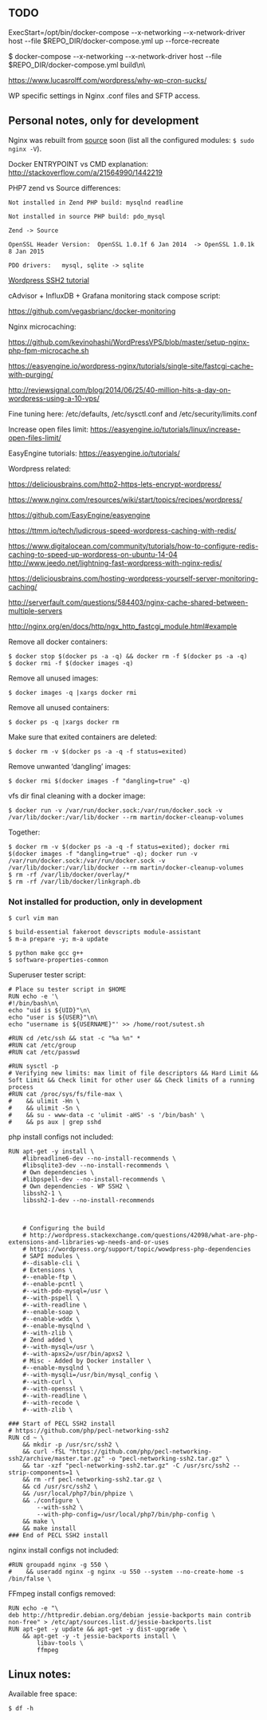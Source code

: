 ## TODO

ExecStart=/opt/bin/docker-compose --x-networking --x-network-driver host --file $REPO_DIR/docker-compose.yml up --force-recreate

  $ docker-compose --x-networking --x-network-driver host --file $REPO_DIR/docker-compose.yml build\n\

  

https://www.lucasrolff.com/wordpress/why-wp-cron-sucks/

WP specific settings in Nginx .conf files and SFTP access.

## Personal notes, only for development

Nginx was rebuilt from [source](https://www.nginx.com/resources/wiki/start/topics/tutorials/installoptions/) soon (list all the configured modules: `$ sudo nginx -V`).

Docker ENTRYPOINT vs CMD explanation: http://stackoverflow.com/a/21564990/1442219

PHP7 zend vs Source differences:

    Not installed in Zend PHP build: mysqlnd readline

    Not installed in source PHP build: pdo_mysql

    Zend -> Source

    OpenSSL Header Version:  OpenSSL 1.0.1f 6 Jan 2014  -> OpenSSL 1.0.1k 8 Jan 2015 

    PDO drivers:   mysql, sqlite -> sqlite

[Wordpress SSH2 tutorial](https://www.digitalocean.com/community/tutorials/how-to-configure-secure-updates-and-installations-in-wordpress-on-ubuntu)

cAdvisor + InfluxDB + Grafana monitoring stack compose script:

https://github.com/vegasbrianc/docker-monitoring

Nginx microcaching:

https://github.com/kevinohashi/WordPressVPS/blob/master/setup-nginx-php-fpm-microcache.sh

https://easyengine.io/wordpress-nginx/tutorials/single-site/fastcgi-cache-with-purging/

http://reviewsignal.com/blog/2014/06/25/40-million-hits-a-day-on-wordpress-using-a-10-vps/

Fine tuning here: /etc/defaults, /etc/sysctl.conf and /etc/security/limits.conf

Increase open files limit: https://easyengine.io/tutorials/linux/increase-open-files-limit/

EasyEngine tutorials: https://easyengine.io/tutorials/




Wordpress related:

https://deliciousbrains.com/http2-https-lets-encrypt-wordpress/

https://www.nginx.com/resources/wiki/start/topics/recipes/wordpress/

https://github.com/EasyEngine/easyengine

https://ttmm.io/tech/ludicrous-speed-wordpress-caching-with-redis/

https://www.digitalocean.com/community/tutorials/how-to-configure-redis-caching-to-speed-up-wordpress-on-ubuntu-14-04
http://www.jeedo.net/lightning-fast-wordpress-with-nginx-redis/

https://deliciousbrains.com/hosting-wordpress-yourself-server-monitoring-caching/

http://serverfault.com/questions/584403/nginx-cache-shared-between-multiple-servers

http://nginx.org/en/docs/http/ngx_http_fastcgi_module.html#example

Remove all docker containers:

    $ docker stop $(docker ps -a -q) && docker rm -f $(docker ps -a -q)
    $ docker rmi -f $(docker images -q)

Remove all unused images:

    $ docker images -q |xargs docker rmi

Remove all unused containers:

    $ docker ps -q |xargs docker rm

Make sure that exited containers are deleted:

    $ docker rm -v $(docker ps -a -q -f status=exited)

Remove unwanted ‘dangling’ images:

    $ docker rmi $(docker images -f "dangling=true" -q)

vfs dir final cleaning with a docker image:

    $ docker run -v /var/run/docker.sock:/var/run/docker.sock -v /var/lib/docker:/var/lib/docker --rm martin/docker-cleanup-volumes

Together:

    $ docker rm -v $(docker ps -a -q -f status=exited); docker rmi $(docker images -f "dangling=true" -q); docker run -v /var/run/docker.sock:/var/run/docker.sock -v /var/lib/docker:/var/lib/docker --rm martin/docker-cleanup-volumes
    $ rm -rf /var/lib/docker/overlay/*
    $ rm -rf /var/lib/docker/linkgraph.db

### Not installed for production, only in development

    $ curl vim man

    $ build-essential fakeroot devscripts module-assistant
    $ m-a prepare -y; m-a update

    $ python make gcc g++
    $ software-properties-common

Superuser tester script:

```
# Place su tester script in $HOME
RUN echo -e '\
#!/bin/bash\n\
echo "uid is ${UID}"\n\
echo "user is ${USER}"\n\
echo "username is ${USERNAME}"' >> /home/root/sutest.sh
```

```
#RUN cd /etc/ssh && stat -c "%a %n" *
#RUN cat /etc/group
#RUN cat /etc/passwd
```

```
#RUN sysctl -p
# Verifying new limits: max limit of file descriptors && Hard Limit && Soft Limit && Check limit for other user && Check limits of a running process
#RUN cat /proc/sys/fs/file-max \
#    && ulimit -Hn \
#    && ulimit -Sn \
#    && su - www-data -c 'ulimit -aHS' -s '/bin/bash' \
#    && ps aux | grep sshd
```

php install configs not included:

    RUN apt-get -y install \
        #libreadline6-dev --no-install-recommends \
        #libsqlite3-dev --no-install-recommends \
        # Own dependencies \
        #libpspell-dev --no-install-recommends \
        # Own dependencies - WP SSH2 \
        libssh2-1 \
        libssh2-1-dev --no-install-recommends



        # Configuring the build
        # http://wordpress.stackexchange.com/questions/42098/what-are-php-extensions-and-libraries-wp-needs-and-or-uses
        # https://wordpress.org/support/topic/wowdpress-php-dependencies
        # SAPI modules \
        #--disable-cli \
        # Extensions \
        #--enable-ftp \
        #--enable-pcntl \
        #--with-pdo-mysql=/usr \
        #--with-pspell \
        #--with-readline \
        #--enable-soap \
        #--enable-wddx \
        #--enable-mysqlnd \
        #--with-zlib \
        # Zend added \
        #--with-mysql=/usr \
        #--with-apxs2=/usr/bin/apxs2 \
        # Misc - Added by Docker installer \
        #--enable-mysqlnd \
        #--with-mysqli=/usr/bin/mysql_config \
        #--with-curl \
        #--with-openssl \
        #--with-readline \
        #--with-recode \
        #--with-zlib \

```
### Start of PECL SSH2 install
# https://github.com/php/pecl-networking-ssh2
RUN cd ~ \
    && mkdir -p /usr/src/ssh2 \
    && curl -fSL "https://github.com/php/pecl-networking-ssh2/archive/master.tar.gz" -o "pecl-networking-ssh2.tar.gz" \
    && tar -xzf "pecl-networking-ssh2.tar.gz" -C /usr/src/ssh2 --strip-components=1 \
    && rm -rf pecl-networking-ssh2.tar.gz \
    && cd /usr/src/ssh2 \
    && /usr/local/php7/bin/phpize \
    && ./configure \
        --with-ssh2 \
        --with-php-config=/usr/local/php7/bin/php-config \
    && make \
    && make install
### End of PECL SSH2 install
```

nginx install configs not included:

```
#RUN groupadd nginx -g 550 \
#    && useradd nginx -g nginx -u 550 --system --no-create-home -s /bin/false \
```

FFmpeg install configs removed:

```
RUN echo -e "\
deb http://httpredir.debian.org/debian jessie-backports main contrib non-free" > /etc/apt/sources.list.d/jessie-backports.list
RUN apt-get -y update && apt-get -y dist-upgrade \
    && apt-get -y -t jessie-backports install \
        libav-tools \
        ffmpeg
```

## Linux notes:

Available free space:

    $ df -h
